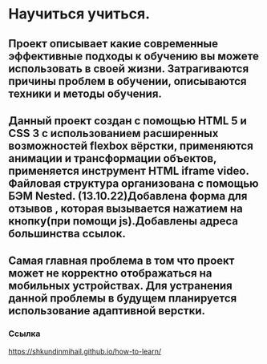 # Научиться учиться.
## Проект описывает какие современные эффективные подходы к обучению вы можете    использовать в своей жизни. Затрагиваются причины проблем в обучении,  описываются  техники и методы обучения.
 ## Данный проект создан с помощью HTML 5 и CSS 3 с использованием расширенных   возможностей flexbox вёрстки, применяются анимации и трансформации объектов,   применяется инструмент HTML iframe video. Файловая структура организована с   помощью БЭМ Nested. (13.10.22)Добавлена форма для отзывов , которая вызывается  нажатием на кнопку(при помощи js).Добавлены адреса большинства ссылок.
## Самая главная проблема в том что проект может не корректно отображаться на мобильных устройствах. Для устранения данной проблемы в будущем планируется   использование адаптивной верстки.
### Ссылка
https://shkundinmihail.github.io/how-to-learn/

